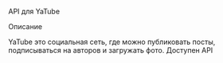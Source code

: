 API для YaTube

Описание

YaTube это социальная сеть, где можно публиковать посты, подписываться на авторов и загружать фото.
Доступен API
